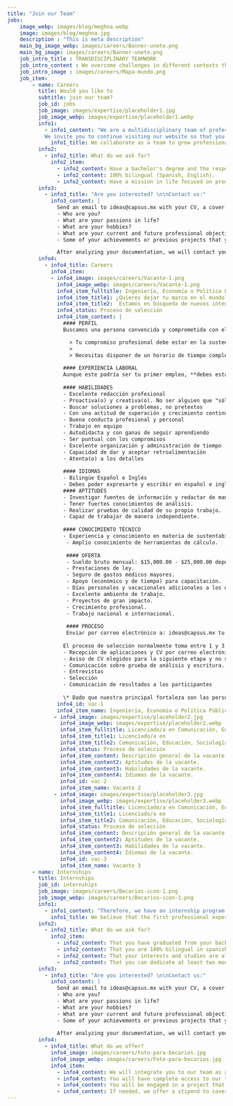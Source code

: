 ```yaml
---
title: "Join our Team"
jobs: 
    image_webp: images/blog/meghna.webp
    image: images/blog/meghna.jpg
    description : "This is meta description"
    main_bg_image_webp: images/careers/Banner-unete.png
    main_bg_image: images/careers/Banner-unete.png
    job_intro_title : TRANSDISCIPLINARY TEAMWORK
    job_intro_content : We overcome challenges in different contexts thanks to our multidisciplinary team, our experience and deep understanding of our client's needs.
    job_intro_image : images/careers/Mapa-mundo.png
    job_item:
        - name: Careers
          title: Would you like to
          subtitle: join our team?
          job_id: jobs
          job_image: images/expertise/placeholder1.jpg
          job_image_webp: images/expertise/placeholder1.webp
          info1:
            - info1_content: "We are a multidisciplinary team of professionals that includes engineers, architects, software developers, designers, educators, political analysts, sociologists, and urban planners. When we are looking to expand the team, we post the characteristics on our social networks and on this website.\n
            We invite you to continue visiting our website so that you can learn more about us."
              info1_title: We collaborate as a team to grow professionally in a multidisciplinary context
          info2: 
            - info2_title: What do we ask for?
              info2_item: 
                - info2_content: Have a bachelor's degree and the respective diploma.
                - info2_content: 100% bilingual (Spanish, English).
                - info2_content: Have a mission in life focused on promoting sustainable development.
          info3:
            - info3_title: "Are you interested? \n\nContact us:"
              info3_content: |
                Send an email to ideas@capsus.mx with your CV, a cover letter in spanish about why you are interested in working at CAPSUS and what motivates you to pursue a professional career in the sustainability area, and a letter in English where you can tell us: 
                - Who are you?
                - What are your passions in life?
                - What are your hobbies?
                - What are your current and future professional objectives?
                - Some of your achievements or previous projects that you are proud of.

                After analyzing your documentation, we will contact you for an interview where we can clarify the doubts that you and we have.
          info4:
            - info4_title: Careers
              info4_item:
              - info4_image: images/careers/Vacante-1.png
                info4_image_webp: images/careers/Vacante-1.png
                info4_item_fulltitle: Ingeniería, Economía o Política Pública enfocado al desarrollo sustentable
                info4_item_title1: ¿Quieres dejar tu marca en el mundo?
                info4_item_title2:  Estamos en búsqueda de nuevos integrantes para nuestro equipo en la Ciudad de México
                info4_status: Proceso de selección
                info4_item_content: |
                  #### PERFIL
                  Buscamos una persona convencida y comprometida con el desarrollo sustentable, idealmente que tenga entrenamiento académico y experiencia profesional en áreas de **ingeniería, economía o política pública** relacionadas al **desarrollo sustentable**, el medio ambiente, y/o la estructura urbana. Debes ser una persona totalmente **bilingüe en español e inglés**, con **excelente redacción**, dinámica, motivada, creativa, multidisciplinaria y muy buena con los números. Buscamos alguien que resuelva problemas y busque formas de lograr sus objetivos, no que encuentre razones por las cuales no se pueden alcanzar. 

                    > Tu compromiso profesional debe estar en la sustentabilidad.
                    > 
                    > Necesitas disponer de un horario de tiempo completo en un horario de 9 a 18 horas.
                
                  #### EXPERIENCIA LABORAL
                  Aunque este podría ser tu primer empleo, **debes estar titulada(o)** e idealmente buscamos alguien que tenga más de 2 años de experiencia laboral.
                  
                  #### HABILIDADES
                  - Excelente redacción profesional
                  - Proactiva(o) y creativa(o). No ser alguien que "sólo hace lo que se le pide"
                  - Buscar soluciones a problemas, no pretextos
                  - Con una actitud de superación y crecimiento continuo 
                  - Buena conducta profesional y personal
                  - Trabajo en equipo
                  - Autodidacta y con ganas de seguir aprendiendo
                  - Ser puntual con los compromisos
                  - Excelente organización y administración de tiempo
                  - Capacidad de dar y aceptar retroalimentación
                  - Atenta(o) a los detalles
                
                  #### IDIOMAS
                  - Bilingüe Español e Inglés
                  - Debes poder expresarte y escribir en español e inglés de manera impecable en un ambiente profesional. Conocimiento de un idioma adicional (árabe, alemán, portugués u otro) es un plus.
                  #### APTITUDES
                  - Investigar fuentes de información y redactar de manera correcta, limpia, entendible, y bien documentada.
                  - Tener fuertes conocimientos de análisis.
                  - Realizar pruebas de calidad de su propio trabajo.
                  - Capaz de trabajar de manera independiente.
                
                  #### CONOCIMIENTO TÉCNICO
                  - Experiencia y conocimiento en materia de sustentabilidad, como: energía renovable, gestión de residuos urbanos, tratamiento de agua, aprovechamiento de lluvia, control de contaminantes, cálculo de emisiones, cambio climático, movilidad sustentable, planeación urbana sustentable, economía ambiental, salud pública o similares.
                   - Amplio conocimiento de herramientas de cálculo.
                 
                   #### OFERTA
                   - Sueldo bruto mensual: $15,000.00 - $25,000.00 dependiendo de experiencia y competencias. 
                   - Prestaciones de ley.
                   - Seguro de gastos médicos mayores.
                   - Apoyo (económico y de tiempo) para capacitación.
                   - Días personales y vacacionales adicionales a los de ley.
                   - Excelente ambiente de trabajo.
                   - Proyectos de gran impacto.
                   - Crecimiento profesional.
                   - Trabajo nacional e internacional.
                 
                   #### PROCESO
                   Enviar por correo electrónico a: ideas@capsus.mx tu **CV, una carta de motivos en español** que explique por qué te interesa trabajar en CAPSUS y por qué crees que cumples con los requisitos qué publicamos. Además, te pedimos **una carta en inglés** donde nos cuentes: ¿qué te motiva a perseguir una carrera profesional en el área de sustentabilidad?, ¿Quién eres?, ¿Qué te apasiona?, ¿Qué es lo que más te gusta hacer?, ¿Cuáles son tus objetivos profesionales actuales y futuros?, y alguno(s) de tus logros o proyectos anteriores de los cuales estés orgullosa(o). 
                  
                  El proceso de selección normalmente toma entre 1 y 3 meses en concluir dependiendo del volumen de propuestas (revisamos todas las aplicaciones) y las propuestas recibidas.
                  - Recepción de aplicaciones y CV por correo electrónico (2 ~ 6 semanas)
                  - Aviso de CV elegidos para la siguiente etapa y no seleccionados
                  - Comunicación sobre prueba de análisis y escritura.
                  - Entrevistas
                  - Selección
                  - Comunicación de resultados a los participantes
                
                  \* Dado que nuestra principal fortaleza son las personas que forman nuestro equipo, el proceso de búsqueda tiene una amplia duración, por lo que te pedimos tu paciencia.
                info4_id: vac-1
                info4_item_name: Ingeniería, Economía o Política Pública enfocado al desarrollo sustentable
               - info4_image: images/expertise/placeholder2.jpg
                 info4_image_webp: images/expertise/placeholder2.webp
                 info4_item_fulltitle: Licenciado/a en Comunicación, Educación, Sociología o áreas afines
                 info4_item_title1: Licenciado/a en
                 info4_item_title2: Comunicación, Educación, Sociología o áreas afines
                 info4_status: Proceso de selección
                 info4_item_content: Descripción general de la vacante.
                 info4_item_content2: Aptitudes de la vacante.
                 info4_item_content3: Habilidades de la vacante.
                 info4_item_content4: Idiomas de la vacante.
                 info4_id: vac-2
                 info4_item_name: Vacante 2
               - info4_image: images/expertise/placeholder3.jpg
                 info4_image_webp: images/expertise/placeholder3.webp
                 info4_item_fulltitle: Licenciado/a en Comunicación, Educación, Sociología o áreas afines
                 info4_item_title1: Licenciado/a en
                 info4_item_title2: Comunicación, Educación, Sociología o áreas afines
                 info4_status: Proceso de selección
                 info4_item_content: Descripción general de la vacante.
                 info4_item_content2: Aptitudes de la vacante.
                 info4_item_content3: Habilidades de la vacante.
                 info4_item_content4: Idiomas de la vacante.
                 info4_id: vac-3
                 info4_item_name: Vacante 3
        - name: Internships
          title: Internships
          job_id: internships
          job_image: images/careers/Becarios-icon-1.png
          job_image_webp: images/careers/Becarios-icon-1.png
          info1:
            - info1_content: "Therefore, we have an internship program that helps young professionals get embedded in professional work in the sustainability sector. Through this program we help build promoters of sustainable development and we also identify future members of our team."
              info1_title: We believe that the first professional experience of a person is transformational and can set out a path towards working in sustainability
          info2: 
            - info2_title: What do we ask for?
              info2_item: 
                - info2_content: That you have graduated from your bachelor'sor are about to finish it (last term) or are in the middle of your master's degree.
                - info2_content: That you are 100% bilingual in spanish and english.
                - info2_content: That your interests and studies are aligned with our mission of promoting sustainable development.
                - info2_content: That you can dedicate at least two month fulltime to work with us.
          info3:
            - info3_title: "Are you interested? \n\nContact us:"
              info3_content: |
                Send an email to ideas@capsus.mx with your CV, a cover letter in spanish about why you are interested in working at CAPSUS and what motivates you to pursue a professional career in the sustainability area, and a letter in English where you can tell us: 
                - Who are you?
                - What are your passions in life?
                - What are your hobbies?
                - What are your current and future professional objectives?
                - Some of your achievements or previous projects that you are proud of.
                
                After analyzing your documentation, we will contact you for an interview where we can clarify the doubts that you and we have.
          info4:
            - info4_title: What do we offer?
              info4_image: images/careers/Foto-para-becarios.jpg
              info4_image_webp: images/careers/Foto-para-becarios.jpg
              info4_item:
                - info4_content: We will integrate you to our team as an active member and you will experience a true professional life equal to any other member at the company. 
                - info4_content: You will have complete access to our technological platforms and knowledge database to use while you work with us.
                - info4_content: You will be engaged in a project that promotes sustainable development either in Mexico or internationally.
                - info4_content: If needed, we offer a stipend to cover your transportation costs.
---
```

